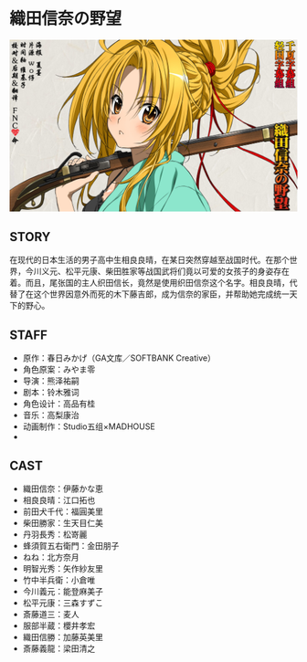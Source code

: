 # 織田信奈の野望

![poster](poster.jpg)

## STORY

在现代的日本生活的男子高中生相良良晴，在某日突然穿越至战国时代。在那个世界，今川义元、松平元康、柴田胜家等战国武将们竟以可爱的女孩子的身姿存在着。而且，尾张国的主人织田信长，竟然是使用织田信奈这个名字。相良良晴，代替了在这个世界因意外而死的木下藤吉郎，成为信奈的家臣，并帮助她完成统一天下的野心。

## STAFF

- 原作：春日みかげ（GA文库／SOFTBANK Creative）
- 角色原案：みやま零
- 导演：熊泽祐嗣
- 剧本：铃木雅词
- 角色设计：高品有桂
- 音乐：高梨康治
- 动画制作：Studio五组×MADHOUSE
- 
## CAST

- 織田信奈：伊藤かな恵
- 相良良晴：江口拓也
- 前田犬千代：福圓美里
- 柴田勝家：生天目仁美
- 丹羽長秀：松嵜麗
- 蜂須賀五右衛門：金田朋子
- ねね：北方奈月
- 明智光秀：矢作紗友里
- 竹中半兵衛：小倉唯
- 今川義元：能登麻美子
- 松平元康：三森すずこ
- 斎藤道三：麦人
- 服部半蔵：櫻井孝宏
- 織田信勝：加藤英美里
- 斎藤義龍：梁田清之
